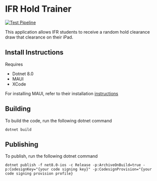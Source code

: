 # IFR Hold Trainer
[![Test Pipeline](https://github.com/dboelens/hold-trainer/actions/workflows/dotnet.yml/badge.svg)](https://github.com/dboelens/hold-trainer/actions/workflows/dotnet.yml)

This application allows IFR students to receive a random hold clearance draw that clearance on their iPad.

## Install Instructions
Requires
- Dotnet 8.0
- MAUI
- XCode

For installing MAUI, refer to their installation [instructions](https://learn.microsoft.com/en-us/dotnet/maui/get-started/installation?view=net-maui-8.0&tabs=vswin)

## Building
To build the code, run the following dotnet command

```
dotnet build
```

## Publishing
To publish, run the following dotnet command

```
dotnet publish -f net8.0-ios -c Release -p:ArchiveOnBuild=true -p:CodesignKey="{your code signing key}" -p:CodesignProvision="{your code signing provision profile} 
```